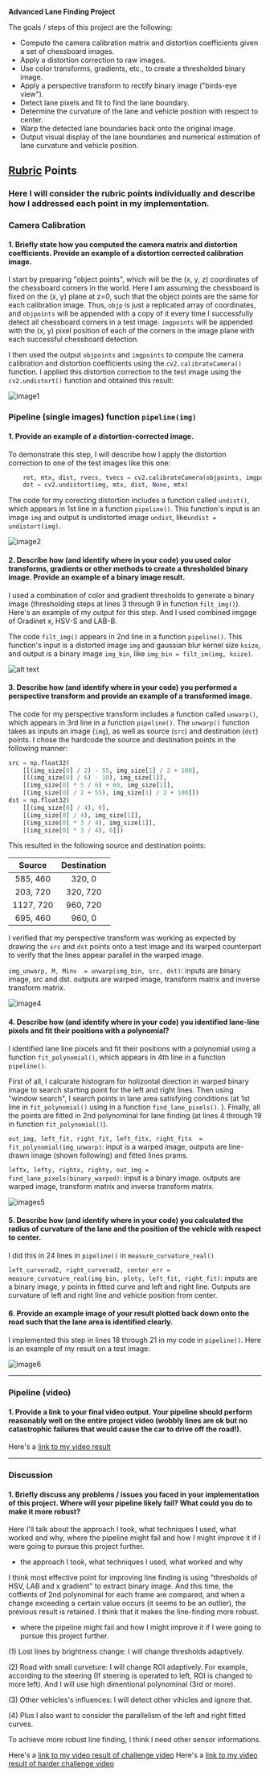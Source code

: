 **Advanced Lane Finding Project**

The goals / steps of this project are the following:

* Compute the camera calibration matrix and distortion coefficients given a set of chessboard images.
* Apply a distortion correction to raw images.
* Use color transforms, gradients, etc., to create a thresholded binary image.
* Apply a perspective transform to rectify binary image ("birds-eye view").
* Detect lane pixels and fit to find the lane boundary.
* Determine the curvature of the lane and vehicle position with respect to center.
* Warp the detected lane boundaries back onto the original image.
* Output visual display of the lane boundaries and numerical estimation of lane curvature and vehicle position.


## [Rubric](https://review.udacity.com/#!/rubrics/571/view) Points

### Here I will consider the rubric points individually and describe how I addressed each point in my implementation.  

### Camera Calibration

#### 1. Briefly state how you computed the camera matrix and distortion coefficients. Provide an example of a distortion corrected calibration image.

I start by preparing "object points", which will be the (x, y, z) coordinates of the chessboard corners in the world. Here I am assuming the chessboard is fixed on the (x, y) plane at z=0, such that the object points are the same for each calibration image.  Thus, `objp` is just a replicated array of coordinates, and `objpoints` will be appended with a copy of it every time I successfully detect all chessboard corners in a test image.  `imgpoints` will be appended with the (x, y) pixel position of each of the corners in the image plane with each successful chessboard detection.  

I then used the output `objpoints` and `imgpoints` to compute the camera calibration and distortion coefficients using the `cv2.calibrateCamera()` function.  I applied this distortion correction to the test image using the `cv2.undistort()` function and obtained this result: 

![image1](./output_images/undistorted.png)


### Pipeline (single images) function `pipeline(img)`

#### 1. Provide an example of a distortion-corrected image.

To demonstrate this step, I will describe how I apply the distortion correction to one of the test images like this one:
```python
    ret, mtx, dist, rvecs, tvecs = cv2.calibrateCamera(objpoints, imgpoints, img_size,None,None)
    dst = cv2.undistort(img, mtx, dist, None, mtx)
```
The code for my corecting distortion includes a function called `undist()`, which appears in 1st line in a function `pipeline()`.
This function's input is an image `img` and output is undistorted image `undist`, like`undist = undistort(img)`.

![image2](./output_images/test_undistorted.png)

#### 2. Describe how (and identify where in your code) you used color transforms, gradients or other methods to create a thresholded binary image.  Provide an example of a binary image result.

I used a combination of color and gradient thresholds to generate a binary image (thresholding steps at lines 3 through 9 in function `filt_img()`).  Here's an example of my output for this step. 
And I used combined imgage of Gradinet x, HSV-S and LAB-B.

The code `filt_img()` appears in 2nd line in a function `pipeline()`.
This function's input is a distorted image `img` and gaussian blur kernel size `ksize`, and output is a binary image `img_bin`, like `img_bin = filt_im(img, ksize)`.

![alt text](./output_images/thresholded_img.png)

#### 3. Describe how (and identify where in your code) you performed a perspective transform and provide an example of a transformed image.

The code for my perspective transform includes a function called `unwarp()`, which appears in 3rd line in a function `pipeline()`. The `unwarp()` function takes as inputs an image (`img`), as well as source (`src`) and destination (`dst`) points.  I chose the hardcode the source and destination points in the following manner:

```python
src = np.float32(
    [[(img_size[0] / 2) - 55, img_size[1] / 2 + 100],
    [((img_size[0] / 6) - 10), img_size[1]],
    [(img_size[0] * 5 / 6) + 60, img_size[1]],
    [(img_size[0] / 2 + 55), img_size[1] / 2 + 100]])
dst = np.float32(
    [[(img_size[0] / 4), 0],
    [(img_size[0] / 4), img_size[1]],
    [(img_size[0] * 3 / 4), img_size[1]],
    [(img_size[0] * 3 / 4), 0]])
```

This resulted in the following source and destination points:

| Source        | Destination   | 
|:-------------:|:-------------:| 
| 585, 460      | 320, 0        | 
| 203, 720      | 320, 720      |
| 1127, 720     | 960, 720      |
| 695, 460      | 960, 0        |

I verified that my perspective transform was working as expected by drawing the `src` and `dst` points onto a test image and its warped counterpart to verify that the lines appear parallel in the warped image.

`img_unwarp, M, Minv  = unwarp(img_bin, src, dst)`: inputs are binary image, src and dst. outputs are warped image, transform matrix and inverse transform matrix.

![image4](./output_images/bird_eye.png)

#### 4. Describe how (and identify where in your code) you identified lane-line pixels and fit their positions with a polynomial?

I identified lane line pixcels and fit their positions with a polynomial using a function `fit_polynomial()`, which appears in 4th line in a function `pipeline()`. 

First of all, I calcurate histogram for holizontal direction in warped binary image to search starting point for the left and right lines. Then using "window search", I search points in lane area satisfying conditions (at 1st line in `fit_polynomial()` using in a function `find_lane_pixels()`. ). Finally, all the points are fitted in 2nd polynominal for lane finding (at lines 4 through 19 in function `fit_polynomial()`).

`out_img, left_fit, right_fit, left_fitx, right_fitx  = fit_polynomial(img_unwarp)`: input is a warped image, outputs are line-drawn image (shown following) and fitted lines prams.

`leftx, lefty, rightx, righty, out_img = find_lane_pixels(binary_warped)`: input is a binary image. outputs are warped image, transform matrix and inverse transform matrix.

![images5](./output_images/fit_curve.png)

#### 5. Describe how (and identify where in your code) you calculated the radius of curvature of the lane and the position of the vehicle with respect to center.

I did this in 24 lines in `pipeline()` in `measure_curvature_real()`

`left_curverad2, right_curverad2, center_err = measure_curvature_real(img_bin, ploty, left_fit, right_fit)`: inputs are a binary image, y points in fitted curve and left and right line. Outputs are curvature of left and right line and vehicle position from center.

#### 6. Provide an example image of your result plotted back down onto the road such that the lane area is identified clearly.

I implemented this step in lines 18 through 21 in my code in `pipeline()`.  Here is an example of my result on a test image:

![image6](./output_images/result.png)

---
### Pipeline (video)

#### 1. Provide a link to your final video output.  Your pipeline should perform reasonably well on the entire project video (wobbly lines are ok but no catastrophic failures that would cause the car to drive off the road!).

Here's a [link to my video result](./project_video_output.mp4)

---

### Discussion

#### 1. Briefly discuss any problems / issues you faced in your implementation of this project.  Where will your pipeline likely fail?  What could you do to make it more robust?

Here I'll talk about the approach I took, what techniques I used, what worked and why, where the pipeline might fail and how I might improve it if I were going to pursue this project further.  

* the approach I took, what techniques I used, what worked and why

I think most effective point for improving line finding is using "thresholds of HSV, LAB and x gradient" to extract binary image.
And this time, the coffients of 2nd polynominal for each frame are compared, and when a change exceeding a certain value occurs (it seems to be an outlier), the previous result is retained. I think that it makes the line-finding more robust.

* where the pipeline might fail and how I might improve it if I were going to pursue this project further.  

(1) Lost lines by brightness change: I will change thresholds adaptively.

(2) Road with small curveture: I will change ROI adaptively. For example, according to the steering (If steering is operated to left, ROI is changed to more left). And I will use high dimentional polynominal (3rd or more).

(3) Other vehicles's influences: I will detect other vihicles and ignore that.

(4) Plus I also want to consider the parallelism of the left and right fitted curves.

To achieve more robust line finding, I think I need other sensor informations.

Here's a [link to my video result of challenge video](./challenge_video_output.mp4)
Here's a [link to my video result of harder challenge video](./harder_challenge_video_output.mp4)